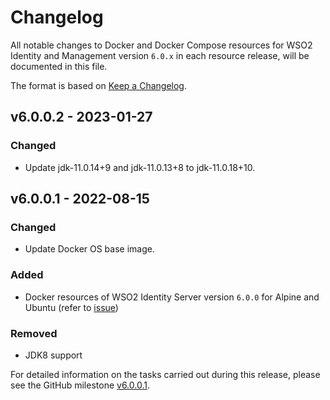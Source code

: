 # Changelog

All notable changes to Docker and Docker Compose resources for WSO2 Identity and Management version `6.0.x`
in each resource release, will be documented in this file.

The format is based on [Keep a Changelog](https://keepachangelog.com/en/1.0.0/).

## v6.0.0.2 - 2023-01-27

### Changed
- Update jdk-11.0.14+9 and jdk-11.0.13+8 to jdk-11.0.18+10.

## v6.0.0.1 - 2022-08-15

### Changed
- Update Docker OS base image.

### Added

- Docker resources of WSO2 Identity Server version `6.0.0` for Alpine and Ubuntu (refer to [issue](https://github.com/wso2/docker-is/issues/238))

### Removed

- JDK8 support

For detailed information on the tasks carried out during this release, please see the GitHub milestone
[v6.0.0.1](https://github.com/wso2/docker-is/milestone/23).
